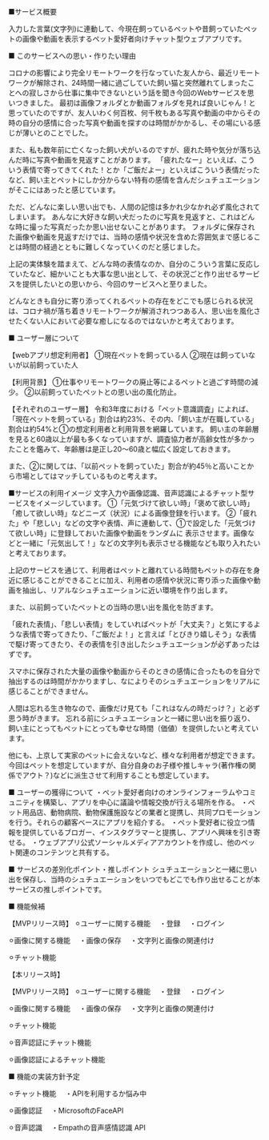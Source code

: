 ■サービス概要

入力した言葉(文字列)に連動して、今現在飼っているペットや昔飼っていたペットの画像や動画を表示するペット愛好者向けチャット型ウェブアプリです。

■ このサービスへの思い・作りたい理由

コロナの影響により完全リモートワークを行なっていた友人から、最近リモートワークが解除され、24時間一緒に過ごしていた飼い猫と突然離れてしまったことへの寂しさから仕事に集中できないという話を聞き今回のWebサービスを思いつきました。
最初は画像フォルダとか動画フォルダを見れば良いじゃん！と思っていたのですが、友人いわく何百枚、何千枚もある写真や動画の中からその時の自分の感情に合った写真や動画を探すのは時間がかかるし、その場にいる感じが薄いとのことでした。

また、私も数年前に亡くなった飼い犬がいるのですが、疲れた時や気分が落ち込んだ時に写真や動画を見返すことがあります。
「疲れたなー」といえば、こういう表情で寄ってきてくれた！とか「ご飯だよー」といえばこういう表情だったなど、飼い主とペットにしか分からない特有の感情を含んだシュチュエーションがそこにはあったと感じています。

ただ、どんなに楽しい思い出でも、人間の記憶は多かれ少なかれ必ず風化されてしまいます。
あんなに大好きな飼い犬だったのに写真を見返すと、これはどんな時に撮った写真だったか思い出せないことがあります。
フォルダに保存された画像や動画を見返すだけでは、当時の感情や状況を含めた雰囲気まで感じることは時間の経過とともに難しくなっていくのだと感じました。

上記の実体験を踏まえて、どんな時の表情なのか、自分のこういう言葉に反応していたなど、細かいことも大事な思い出として、その状況ごと作り出せるサービスを提供したいとの思いから、今回のサービスへと至りました。

どんなときも自分に寄り添ってくれるペットの存在をどこでも感じられる状況は、コロナ禍が落ち着きリモートワークが解消されつつある人、思い出を風化させたくない人において必要な癒しになるのではないかと考えております。


■ ユーザー層について

【webアプリ想定利用者】
①現在ペットを飼っている人
②現在は飼っていないが以前飼っていた人

【利用背景】
①仕事やリモートワークの廃止等によるペットと過ごす時間の減少。
②以前飼っていたペットとの思い出の風化防止。

【それぞれのユーザー層】
令和3年度における「ペット意識調査」によれば、「現在ペットを飼っている」割合は約23%、その内、「飼い主が在職している」割合は約54%と①の想定利用者と利用背景を網羅しています。
飼い主の年齢層を見ると60歳以上が最も多くなっていますが、調査協力者が高齢女性が多かったことを鑑みて、年齢層は是正し20〜60歳と幅広く設定しておきます。

また、②に関しては、「以前ペットを飼っていた」割合が約45％と高いことから市場としてはマッチしているものと考えます。


■サービスの利用イメージ
文字入力や画像認識、音声認識によるチャット型サービスをイメージしています。
①「元気づけて欲しい時」「褒めて欲しい時」「癒して欲しい時」などニーズ（状況）による画像登録を行います。
②「疲れた」や「悲しい」などの文字や表情、声に連動して、①で設定した「元気づけて欲しい時」に登録しておいた画像や動画をランダムに
表示させます。画像などと一緒に「元気出して！」などの文字列も表示させる機能なども取り入れたいと考えております。

上記のサービスを通じて、利用者はペットと離れている時間もペットの存在を身近に感じることができることに加え、利用者の感情や状況に寄り添った画像や動画を抽出し、リアルなシュチュエーションに近い環境を作り出します。

また、以前飼っていたペットとの当時の思い出を風化を防ぎます。

「疲れた表情」、「悲しい表情」をしていればペットが「大丈夫？」と気にするような表情で寄ってきたり、「ご飯だよ！」と言えば「とびきり嬉しそう」な表情で駆け寄ってきたり、その表情を引き出したシュチュエーションが必ずあったはずです。

スマホに保存された大量の画像や動画からそのときの感情に合ったものを自分で抽出するのは時間がかかりますし、なによりそのシュチュエーションをリアルに感じることができません。

人間は忘れる生き物なので、画像だけ見ても「これはなんの時だっけ？」と必ず思う時がきます。
忘れる前にシュチュエーションと一緒に思い出を振り返り、飼い主にとってもペットにとっても幸せな時間（価値）を提供したいと考えています。

他にも、上京して実家のペットに会えないなど、様々な利用者が想定できます。
今回はペットを想定していますが、自分自身のお子様や推しキャラ(著作権の関係でアウト？)などに派生させて利用することも想定しています。

■ ユーザーの獲得について
・ペット愛好者向けのオンラインフォーラムやコミュニティを構築し、アプリを中心に議論や情報交換が行える場所を作る。
・ペット用品店、動物病院、動物保護施設などの業者と提携し、共同プロモーションを行う。それらの顧客ベースにアプリを紹介する。
・ペット愛好者に役立つ情報を提供しているブロガー、インスタグラマーと提携し、アプリへ興味を引き寄せる。
・ウェブアプリ公式ソーシャルメディアアカウントを作成し、他のペット関連のコンテンツと共有する。


■ サービスの差別化ポイント・推しポイント
シュチュエーションと一緒に思い出を保存し、当時のシュチュエーションをいつでもどこでも作り出せることが本サービスの推しポイントです。

■ 機能候補

【MVPリリース時】
⚪︎ユーザーに関する機能
　・登録
　・ログイン

⚪︎画像に関する機能
　・画像の保存
　・文字列と画像の関連付け

⚪︎チャット機能


【本リリース時】

【MVPリリース時】
⚪︎ユーザーに関する機能
　・登録
　・ログイン

⚪︎画像に関する機能
　・画像の保存
　・文字列と画像の関連付け

⚪︎チャット機能

⚪︎音声認証にチャット機能

⚪︎画像認証によるチャット機能

■ 機能の実装方針予定

⚪︎チャット機能
　・APIを利用するか悩み中

⚪︎画像認証
　・MicrosoftのFaceAPI

⚪︎音声認識
　・Empathの音声感情認識 API